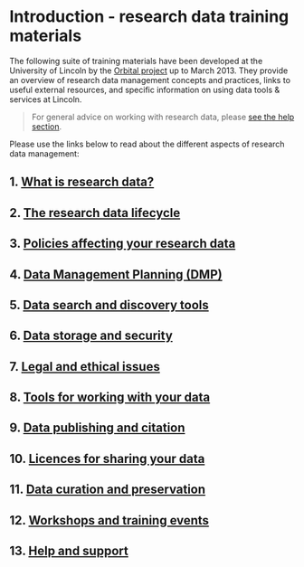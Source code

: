 # Introduction - research data training materials

The following suite of training materials have been developed at the University of Lincoln by the [Orbital project](http://orbital.blogs.lincoln.ac.uk/) up to March 2013. They provide an overview of research data management concepts and practices, links to useful external resources, and specific information on using data tools & services at Lincoln.

> For general advice on working with research data, please [see the help section](https://orbital.lincoln.ac.uk/training-help).

Please use the links below to read about the different aspects of research data management:

## 1. [What is research data?](https://orbital.lincoln.ac.uk/training-what)
## 2. [The research data lifecycle](https://orbital.lincoln.ac.uk/training-lifecycle)
## 3. [Policies affecting your research data](https://orbital.lincoln.ac.uk/training-policies)
## 4. [Data Management Planning (DMP)](https://orbital.lincoln.ac.uk/training-dmp)
## 5. [Data search and discovery tools](https://orbital.lincoln.ac.uk/training-discovery)
## 6. [Data storage and security](https://orbital.lincoln.ac.uk/training-storage)
## 7. [Legal and ethical issues](https://orbital.lincoln.ac.uk/training-legal)
## 8. [Tools for working with your data](https://orbital.lincoln.ac.uk/training-tools)
## 9. [Data publishing and citation](https://orbital.lincoln.ac.uk/training-pubcite)
## 10. [Licences for sharing your data](https://orbital.lincoln.ac.uk/training-licences)
## 11. [Data curation and preservation](https://orbital.lincoln.ac.uk/training-preservation)
## 12. [Workshops and training events](https://orbital.lincoln.ac.uk/training-workshops)
## 13. [Help and support](https://orbital.lincoln.ac.uk/training-help)